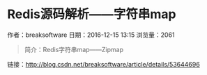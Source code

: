 # Redis源码解析——字符串map
作者：breaksoftware
日期：2016-12-15 13:15
浏览量：2061
> 简介：Redis字符串map——Zipmap

 链接：http://blog.csdn.net/breaksoftware/article/details/53644696

